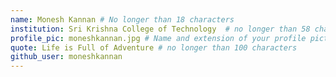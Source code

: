 ```yaml
---
name: Monesh Kannan # No longer than 18 characters
institution: Sri Krishna College of Technology  # no longer than 58 characters
profile_pic: moneshkannan.jpg # Name and extension of your profile picture(ex. mona.png)
quote: Life is Full of Adventure # no longer than 100 characters
github_user: moneshkannan
---
```

